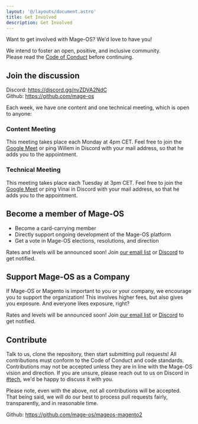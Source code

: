 ```yaml
---
layout: '@/layouts/document.astro'
title: Get Involved
description: Get Involved
---
```


Want to get involved with Mage-OS? We'd love to have you!

We intend to foster an open, positive, and inclusive community.  
Please read the [Code of Conduct](/code-of-conduct) before continuing.

## Join the discussion

Discord: https://discord.gg/nvZDVA2NdC  
Github: https://github.com/mage-os  

Each week, we have one content and one technical meeting, which is open to anyone:

### Content Meeting

This meeting takes place each Monday at 4pm CET. Feel free to join the [Google Meet](https://meet.google.com/yiw-vfsk-dsm) or ping Willem in Discord with your mail address, so that he adds you to the appointment.

### Technical Meeting

This meeting takes place each Tuesday at 3pm CET. Feel free to join the [Google Meet](https://meet.google.com/hsj-rbtz-njw) or ping Vinai in Discord with your mail address, so that he adds you to the appointment.

## Become a member of Mage-OS

- Become a card-carrying member
- Directly support ongoing development of the Mage-OS platform
- Get a vote in Mage-OS elections, resolutions, and direction

Rates and levels will be announced soon! Join [our email list](/newsletter) or [Discord](https://discord.gg/nvZDVA2NdC) to get notified.

## Support Mage-OS as a Company

If Mage-OS or Magento is important to you or your company, we encourage you to support the organization! This involves higher fees, but also gives you exposure. And everyone likes exposure, right?

Rates and levels will be announced soon! Join [our email list](/newsletter) or [Discord](https://discord.gg/nvZDVA2NdC) to get notified.

## Contribute

Talk to us, clone the repository, then start submitting pull requests! All contributions must conform to the Code of Conduct and code standards. Contributions may not be accepted unless they are in line with the Mage-OS vision and direction. If you are unsure, please reach out to us on Discord in [#tech](https://discord.com/channels/893449664093904936/950670671145467924), we'd be happy to discuss it with you.

Please note, even with the above, not all contributions will be accepted. That being said, we will do our best to process pull requests fairly, transparently, and in reasonable time.

Github: https://github.com/mage-os/mageos-magento2
